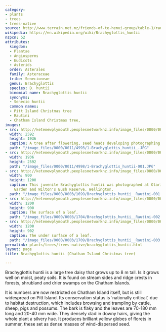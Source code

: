 ```yaml
---
category:
- plants
- trees
- trees-native
source: http://www.terrain.net.nz/friends-of-te-henui-group/table-1/rautini-chatham-island-christmas-tree-brachyglottis-huntii.html
wikipedia: https://en.wikipedia.org/wiki/Brachyglottis_huntii
nzpcn: 52
attributes:
  kingdom:
  - Plantae
  - Angiosperms
  - Eudicots
  - Asterids
  order: Asterales
  family: Asteraceae
  tribe: Senecioneae
  genus: Brachyglottis
  species: B. huntii
  binomial name: Brachyglottis huntii
  synonyms:
  - Senecio huntii
  common names:
  - Pitt Island Christmas tree
  - Rautini
  - Chatham Island Christmas tree,
images:
- src: http://ketenewplymouth.peoplesnetworknz.info/image_files/0000/0011/4993/1-Brachyglottis_huntii_.JPG
  width: 2592
  height: 1936
  caption: A tree after flowering, seed heads developing photographing early March.
  path: "/image_files/0000/0011/4993/1-Brachyglottis_huntii_.JPG"
- src: http://ketenewplymouth.peoplesnetworknz.info/image_files/0000/0011/4998/1-Brachyglottis_huntii-001.JPG
  width: 1936
  height: 2592
  path: "/image_files/0000/0011/4998/1-Brachyglottis_huntii-001.JPG"
- src: http://ketenewplymouth.peoplesnetworknz.info/image_files/0000/0003/1699/Brachyglottis_huntii__Rautini-001.JPG
  width: 900
  height: 1200
  caption: This juvenile Brachyglottis huntii was photographed at Otari Native Botanic
    Garden and Wilton's Bush Reserve. Wellington.
  path: "/image_files/0000/0003/1699/Brachyglottis_huntii__Rautini-001.JPG"
- src: http://ketenewplymouth.peoplesnetworknz.info/image_files/0000/0003/1704/Brachyglottis_huntii__Rautini-002.JPG
  width: 1200
  height: 900
  caption: The surface of a leaf.
  path: "/image_files/0000/0003/1704/Brachyglottis_huntii__Rautini-002.JPG"
- src: http://ketenewplymouth.peoplesnetworknz.info/image_files/0000/0003/1709/Brachyglottis_huntii__Rautini-003.JPG
  width: 1200
  height: 902
  caption: The under surface of a leaf.
  path: "/image_files/0000/0003/1709/Brachyglottis_huntii__Rautini-003.JPG"
permalink: plants/trees/trees-native/brachyglottis_huntii.html
layout: page
title: Brachyglottis huntii (Chatham Island Christmas tree)

---
```

Brachyglottis huntii is a large tree daisy that grows up to 8 m tall. Is it grows well on moist, peaty soils. It is found on stream sides and ridge crests in forests, shrubland and drier swamps on the Chatham Islands.

It is numbers are now restricted on Chatham Island itself, but is still widespread on Pitt Island. Its conservation status is ‘nationally critical’, due to habitat destruction, which includes browsing and trampling by cattle, sheep, pigs and possums.
The bark is flaky and the leaves are 70-180 mm long and 20-40 mm wide. They densely clad in downy hairs, giving the whole plant a silvery hue.
It produces brilliant yellow globes of florets in summer, these set as dense masses of wind-dispersed seed.
